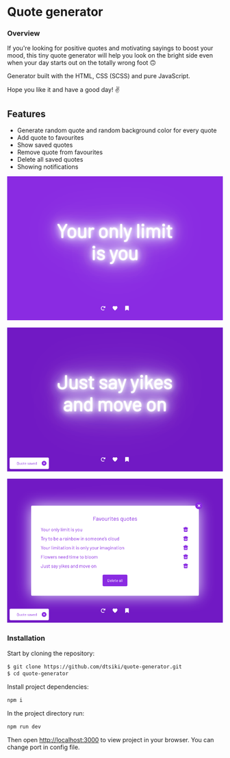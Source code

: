 # Quote generator
### Overview
If you're looking for positive quotes and motivating sayings to boost your mood, this tiny quote generator will help you look on the bright side even when your day starts out on the totally wrong foot 🙃

Generator built with the HTML, CSS (SCSS) and pure JavaScript.

Hope you like it and have a good day! ✌️

## Features
* Generate random quote and random background color for every quote
* Add quote to favourites
* Show saved quotes
* Remove quote from favourites
* Delete all saved quotes
* Showing notifications

![alt text](https://github.com/dtsiki/quote-generator/blob/master/previews/quote-generator-main-screen.png "Random quote")

![alt text](https://github.com/dtsiki/quote-generator/blob/master/previews/quote-generator-notification.png "Notification")


![alt text](https://github.com/dtsiki/quote-generator/blob/master/previews/quote-generator-modal.png "Pop up with favs")

### Installation
Start by cloning the repository:

```sh
$ git clone https://github.com/dtsiki/quote-generator.git
$ cd quote-generator
```

Install project dependencies:

```sh
npm i
```

In the project directory run:

```sh
npm run dev
```

Then open [http://localhost:3000](http://localhost:3000) to view project in your browser. You can change port in config file.
